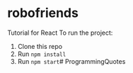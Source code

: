 # robofriends
Tutorial for React
To run the project:

1. Clone this repo
2. Run `npm install`
3. Run `npm start`# ProgrammingQuotes
